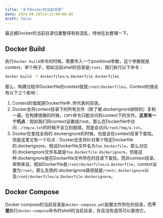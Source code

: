 ```yaml
---
title: "关于Docker的当前目录"
date: 2024-09-20T14:23:00+08:00
draft: false
---
```


最近被Docker的当前目录位置整得有些混乱，特地在此整理一下。

## Docker Build

执行`docker build`命令的时候，需要传入一个positional参数，这个参数就是context。举个例子，假如当前shell的目录是`/root`，我们执行以下命令：

```bash
docker build -f dockerfiles/a.Dockerfile dockerfiles
```

那么，构建过程中Dockerfile的context就是`/root/dockerfiles`。Context的值会有以下三个影响：

1. Context的值就是Dockerfile中`.`所代表的目录。
2. Docker会将context目录下的所有文件（除了被.dockerignore排除的）复制一遍。在构建镜像的时候，`COPY`命令只能访问到context下的文件。**这里有一个坑点**：假如我们将context设置成/root，那么在Dockerfile中访问`../tmp/a.txt`的时候不会立刻报错，而是会访问`/root/tmp/a.txt`。
3. Docker在查找全局的.dockerignore的时候，也是会在context目录下查找。但是这里又有一个坑点：Docker还支持针对某个特定Dockerfile的.dockerignore，假设Dockerfile文件名为`foo.Dockerfile`，那么对应的.dockerignore文件名就是`foo.Dockerfile.dockerignore`，但是这种.dockerignore是在Dockerfile文件所在的目录下查找，而非context目录。举例来说，假如Dockerfile是`/root/dockerfiles/a.Dockerfile`，context设置为`/root`，那么生效的.dockerignore路径就是`/root/.dockerignore`以及`/root/dockerfiles/a.Dockerfile.dockerignore`。

## Docker Compose

Docker compose的当前目录是`docker-compose.yml`配置文件所在的目录，而**不是**执行`docker-compose`命令时shell的当前目录，并且没有选项可以更改它。
